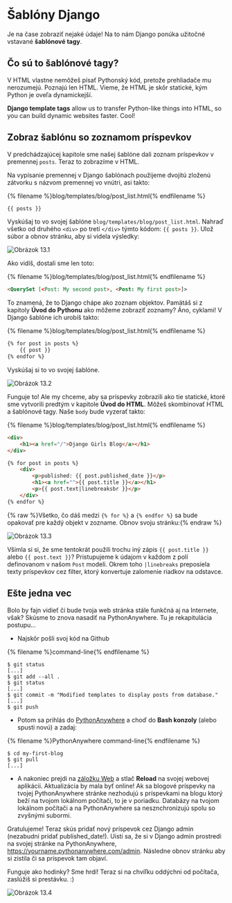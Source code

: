 # Šablóny Django

Je na čase zobraziť nejaké údaje! Na to nám Django ponúka užitočné vstavané **šablónové tagy**.

## Čo sú to šablónové tagy?

V HTML vlastne nemôžeš písať Pythonský kód, pretože prehliadače mu nerozumejú. Poznajú len HTML. Vieme, že HTML je skôr statické, kým Python je oveľa dynamickejší.

**Django template tags** allow us to transfer Python-like things into HTML, so you can build dynamic websites faster. Cool!

## Zobraz šablónu so zoznamom príspevkov

V predchádzajúcej kapitole sme našej šablóne dali zoznam príspevkov v premennej `posts`. Teraz to zobrazíme v HTML.

Na vypísanie premennej v Django šablónach použijeme dvojitú zloženú zátvorku s názvom premennej vo vnútri, asi takto:

{% filename %}blog/templates/blog/post_list.html{% endfilename %}

```html
{{ posts }}
```

Vyskúšaj to vo svojej šablóne `blog/templates/blog/post_list.html`. Nahraď všetko od druhého `<div>` po tretí `</div>` týmto kódom: `{{ posts }}`. Ulož súbor a obnov stránku, aby si videla výsledky:

![Obrázok 13.1](images/step1.png)

Ako vidíš, dostali sme len toto:

{% filename %}blog/templates/blog/post_list.html{% endfilename %}

```html
<QuerySet [<Post: My second post>, <Post: My first post>]>
```

To znamená, že to Django chápe ako zoznam objektov. Pamätáš si z kapitoly **Úvod do Pythonu** ako môžeme zobraziť zoznamy? Áno, cyklami! V Django šablóne ich urobíš takto:

{% filename %}blog/templates/blog/post_list.html{% endfilename %}

```html
{% for post in posts %}
    {{ post }}
{% endfor %}
```

Vyskúšaj si to vo svojej šablóne.

![Obrázok 13.2](images/step2.png)

Funguje to! Ale my chceme, aby sa príspevky zobrazili ako tie statické, ktoré sme vytvorili predtým v kapitole **Úvod do HTML**. Môžeš skombinovať HTML a šablónové tagy. Naše `body` bude vyzerať takto:

{% filename %}blog/templates/blog/post_list.html{% endfilename %}

```html
<div>
    <h1><a href="/">Django Girls Blog</a></h1>
</div>

{% for post in posts %}
    <div>
        <p>published: {{ post.published_date }}</p>
        <h1><a href="">{{ post.title }}</a></h1>
        <p>{{ post.text|linebreaksbr }}</p>
    </div>
{% endfor %}
```

{% raw %}Všetko, čo dáš medzi `{% for %}` a `{% endfor %}` sa bude opakovať pre každý objekt v zozname. Obnov svoju stránku:{% endraw %}

![Obrázok 13.3](images/step3.png)

Všimla si si, že sme tentokrát použili trochu iný zápis `{{ post.title }}` alebo `{{ post.text }}`? Pristupujeme k údajom v každom z polí definovanom v našom `Post` modeli. Okrem toho `|linebreaks` preposiela texty príspevkov cez filter, ktorý konvertuje zalomenie riadkov na odstavce.

## Ešte jedna vec

Bolo by fajn vidieť či bude tvoja web stránka stále funkčná aj na Internete, však? Skúsme to znova nasadiť na PythonAnywhere. Tu je rekapitulácia postupu…

* Najskôr pošli svoj kód na Github

{% filename %}command-line{% endfilename %}

    $ git status
    [...]
    $ git add --all .
    $ git status
    [...]
    $ git commit -m "Modified templates to display posts from database."
    [...]
    $ git push
    

* Potom sa prihlás do [PythonAnywhere](https://www.pythonanywhere.com/consoles/) a choď do **Bash konzoly** (alebo spusti novú) a zadaj:

{% filename %}PythonAnywhere command-line{% endfilename %}

    $ cd my-first-blog
    $ git pull
    [...]
    

* A nakoniec prejdi na [záložku Web](https://www.pythonanywhere.com/web_app_setup/) a stlač **Reload** na svojej webovej aplikácii. Aktualizácia by mala byť online! Ak sa blogové príspevky na tvojej PythonAnywhere stránke nezhodujú s príspevkami na blogu ktorý beží na tvojom lokálnom počítači, to je v poriadku. Databázy na tvojom lokálnom počítači a na PythonAnywhere sa nesznchronizujú spolu so zvyšnými subormi.

Gratulujeme! Teraz skús pridať nový príspevok cez Django admin (nezabudni pridať published_date!). Uisti sa, že si v Django admin prostredi na svojej stránke na PythonAnywhere, https://yourname.pythonanywhere.com/admin. Následne obnov stránku aby si zistila či sa príspevok tam objaví.

Funguje ako hodinky? Sme hrdí! Teraz si na chvíľku oddýchni od počítača, zaslúžiš si prestávku. :)

![Obrázok 13.4](images/donut.png)